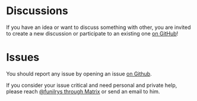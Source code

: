# Discussions

If you have an idea or want to discuss something with other, you are invited to create a new discussion or participate to an existing one [on GitHub](https://github.com/funilrys/PyFunceble/discussions)!

# Issues

You should report any issue by opening an issue [on Github](https://github.com/funilrys/PyFunceble/issues).

If you consider your issue critical and need personal and private help, please reach [@funilrys through Matrix](https://matrix.to/#/@funilrys:matrix.org) or send an email to him.

